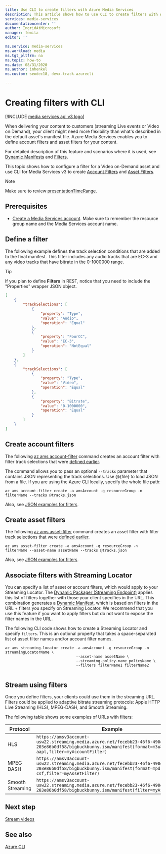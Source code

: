 ```yaml
---
title: Use CLI to create filters with Azure Media Services
description: This article shows how to use CLI to create filters with Azure Media Services v3.
services: media-services
documentationcenter: ''
author: IngridAtMicrosoft
manager: femila
editor: ''

ms.service: media-services
ms.workload: media
ms.tgt_pltfrm: na
ms.topic: how-to
ms.date: 08/31/2020
ms.author: inhenkel
ms.custom: seodec18, devx-track-azurecli

---
```

# Creating filters with CLI

[!INCLUDE [media services api v3 logo](./includes/v3-hr.md)]

When delivering your content to customers (streaming Live events or Video on Demand), your client might need more flexibility than what's described in the default asset's manifest file. Azure Media Services enables you to define account filters and asset filters for your content.

For detailed description of this feature and scenarios where it is used, see [Dynamic Manifests](filters-dynamic-manifest-concept.md) and [Filters](filters-concept.md).

This topic shows how to configure a filter for a Video on-Demand asset and use CLI for Media Services v3 to create [Account Filters](/cli/azure/ams/account-filter) and [Asset Filters](/cli/azure/ams/asset-filter).

> [!NOTE]
> Make sure to review [presentationTimeRange](filters-concept.md#presentationtimerange).

## Prerequisites

- [Create a Media Services account](./account-create-how-to.md). Make sure to remember the resource group name and the Media Services account name.

## Define a filter

The following example defines the track selection conditions that are added to the final manifest. This filter includes any audio tracks that are EC-3 and any video tracks that have bitrate in the 0-1000000 range.

> [!TIP]
> If you plan to define **Filters** in REST, notice that you need to include the "Properties" wrapper JSON object.  

```json
[
    {
        "trackSelections": [
            {
                "property": "Type",
                "value": "Audio",
                "operation": "Equal"
            },
            {
                "property": "FourCC",
                "value": "EC-3",
                "operation": "NotEqual"
            }
        ]
    },
    {
        "trackSelections": [
            {
                "property": "Type",
                "value": "Video",
                "operation": "Equal"
            },
            {
                "property": "Bitrate",
                "value": "0-1000000",
                "operation": "Equal"
            }
        ]
    }
]
```

## Create account filters

The following [az ams account-filter](/cli/azure/ams/account-filter) command creates an account filter with filter track selections that were [defined earlier](#define-a-filter).

The command allows you to pass an optional `--tracks` parameter that contains JSON representing the track selections.  Use @{file} to load JSON from a file. If you are using the Azure CLI locally, specify the whole file path:

```azurecli
az ams account-filter create -a amsAccount -g resourceGroup -n filterName --tracks @tracks.json
```

Also, see [JSON examples for filters](/rest/api/media/accountfilters/createorupdate#create-an-account-filter).

## Create asset filters

The following [az ams asset-filter](/cli/azure/ams/asset-filter) command creates an asset filter with filter track selections that were [defined earlier](#define-a-filter). 

```azurecli
az ams asset-filter create -a amsAccount -g resourceGroup -n filterName --asset-name assetName --tracks @tracks.json
```

Also, see [JSON examples for filters](/rest/api/media/assetfilters/createorupdate#create-an-asset-filter).

## Associate filters with Streaming Locator

You can specify a list of asset or account filters, which would apply to your Streaming Locator. The [Dynamic Packager (Streaming Endpoint)](encode-dynamic-packaging-concept.md) applies this list of filters together with those your client specifies in the URL. This combination generates a [Dynamic Manifest](filters-dynamic-manifest-concept.md), which is based on filters in the URL + filters you specify on Streaming Locator. We recommend that you use this feature if you want to apply filters but do not want to expose the filter names in the URL.

The following CLI code shows how to create a Streaming Locator and specify `filters`. This is an optional property that takes a space-separated list of asset filter names and/or account filter names.

```azurecli
az ams streaming-locator create -a amsAccount -g resourceGroup -n streamingLocatorName \
                                --asset-name assetName \                               
                                --streaming-policy-name policyName \
                                --filters filterName1 filterName2
                                
```

## Stream using filters

Once you define filters, your clients could use them in the streaming URL. Filters could be applied to adaptive bitrate streaming protocols: Apple HTTP Live Streaming (HLS), MPEG-DASH, and Smooth Streaming.

The following table shows some examples of URLs with filters:

|Protocol|Example|
|---|---|
|HLS|`https://amsv3account-usw22.streaming.media.azure.net/fecebb23-46f6-490d-8b70-203e86b0df58/bigbuckbunny.ism/manifest(format=m3u8-aapl,filter=myAccountFilter)`|
|MPEG DASH|`https://amsv3account-usw22.streaming.media.azure.net/fecebb23-46f6-490d-8b70-203e86b0df58/bigbuckbunny.ism/manifest(format=mpd-time-csf,filter=myAssetFilter)`|
|Smooth Streaming|`https://amsv3account-usw22.streaming.media.azure.net/fecebb23-46f6-490d-8b70-203e86b0df58/bigbuckbunny.ism/manifest(filter=myAssetFilter)`|

## Next step

[Stream videos](stream-files-tutorial-with-api.md)

## See also

[Azure CLI](/cli/azure/ams)
